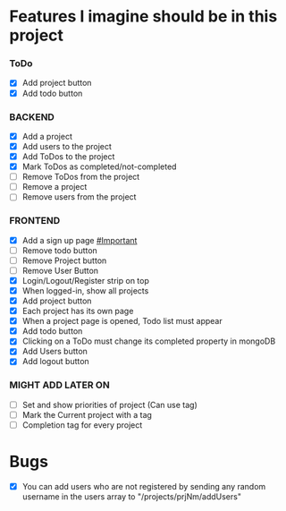 # Features I imagine should be in this project

### ToDo

- [x] Add project button
- [x] Add todo button

### BACKEND

- [x] Add a project
- [x] Add users to the project
- [x] Add ToDos to the project
- [x] Mark ToDos as completed/not-completed
- [ ] Remove ToDos from the project
- [ ] Remove a project
- [ ] Remove users from the project

### FRONTEND

- [x] Add a sign up page [#Important]()
- [ ] Remove todo button
- [ ] Remove Project button
- [ ] Remove User Button
- [x] Login/Logout/Register strip on top
- [x] When logged-in, show all projects
- [x] Add project button
- [x] Each project has its own page
- [x] When a project page is opened, Todo list must appear
- [x] Add todo button
- [x] Clicking on a ToDo must change its completed property in mongoDB
- [x] Add Users button
- [x] Add logout button

### MIGHT ADD LATER ON
- [ ] Set and show priorities of project (Can use tag)
- [ ] Mark the Current project with a tag 
- [ ] Completion tag for every project

# Bugs

- [x] You can add users who are not registered by sending any random username in the users array to "/projects/prjNm/addUsers"
